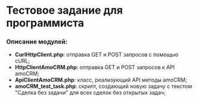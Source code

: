 # Тестовое задание для программиста

### Описание модулей:
- **CurlHttpClient.php**: отправка GET и POST запросов с помощью cURL;
- **HttpClientAmoCRM.php**: отправка GET и POST запросов к API amoCRM;
- **ApiClientAmoCRM.php**: класс, реализующий API методы amoCRM;
- **amoCRM_test_task.php**: скрипт, создающий новую задачу с текстом "Сделка без задачи" для всех сделок без открытых задач;
